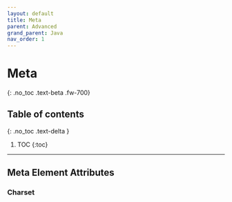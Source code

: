 ```yaml
---
layout: default
title: Meta
parent: Advanced
grand_parent: Java
nav_order: 1
---
```


# Meta 
{: .no_toc .text-beta .fw-700}

## Table of contents
{: .no_toc .text-delta }

1. TOC
{:toc}

---

## Meta Element Attributes

### Charset
